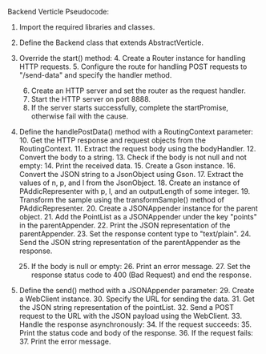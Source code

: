 Backend Verticle Pseudocode:

1. Import the required libraries and classes.

2. Define the Backend class that extends AbstractVerticle.

3. Override the start() method:
    4. Create a Router instance for handling HTTP requests.
    5. Configure the route for handling POST requests to "/send-data" and specify the handler method.

    6. Create an HTTP server and set the router as the request handler.
    7. Start the HTTP server on port 8888.
    8. If the server starts successfully, complete the startPromise, otherwise fail with the cause.

9. Define the handlePostData() method with a RoutingContext parameter:
    10. Get the HTTP response and request objects from the RoutingContext.
    11. Extract the request body using the bodyHandler.
    12. Convert the body to a string.
    13. Check if the body is not null and not empty:
        14. Print the received data.
        15. Create a Gson instance.
        16. Convert the JSON string to a JsonObject using Gson.
        17. Extract the values of n, p, and l from the JsonObject.
        18. Create an instance of PAddicRepresenter with p, l, and an outputLength of some integer.
        19. Transform the sample using the transformSample() method of PAddicRepresenter.
        20. Create a JSONAppender instance for the parent object.
        21. Add the PointList as a JSONAppender under the key "points" in the parentAppender.
        22. Print the JSON representation of the parentAppender.
        23. Set the response content type to "text/plain".
        24. Send the JSON string representation of the parentAppender as the response.

    25. If the body is null or empty:
        26. Print an error message.
        27. Set the response status code to 400 (Bad Request) and end the response.

28. Define the send() method with a JSONAppender parameter:
    29. Create a WebClient instance.
    30. Specify the URL for sending the data.
    31. Get the JSON string representation of the pointList.
    32. Send a POST request to the URL with the JSON payload using the WebClient.
    33. Handle the response asynchronously:
        34. If the request succeeds:
            35. Print the status code and body of the response.
        36. If the request fails:
            37. Print the error message.

